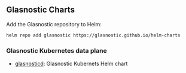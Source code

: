 ## Glasnostic Charts

Add the Glasnostic repository to Helm:

```sh
helm repo add glasnostic https://glasnostic.github.io/helm-charts
```

### Glasnostic Kubernetes data plane

* [glasnosticd](stable/glasnosticd): Glasnostic Kubernets Helm chart

